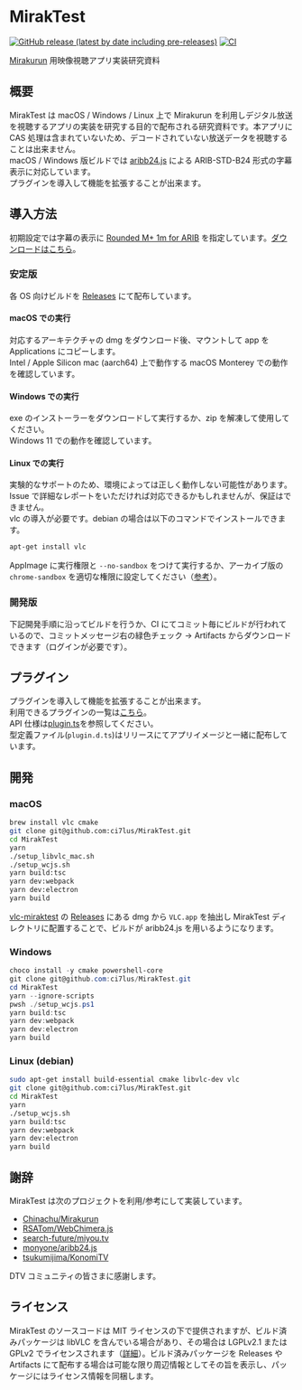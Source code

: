 # MirakTest

[![GitHub release (latest by date including pre-releases)](https://img.shields.io/github/v/release/ci7lus/MirakTest?include_prereleases)](https://github.com/ci7lus/MirakTest/releases)
[![CI](https://github.com/ci7lus/MirakTest/actions/workflows/ci.yml/badge.svg)](https://github.com/ci7lus/MirakTest/actions/workflows/ci.yml)

[Mirakurun](https://github.com/Chinachu/Mirakurun) 用映像視聴アプリ実装研究資料

## 概要

MirakTest は macOS / Windows / Linux 上で Mirakurun を利用しデジタル放送を視聴するアプリの実装を研究する目的で配布される研究資料です。本アプリに CAS 処理は含まれていないため、デコードされていない放送データを視聴することは出来ません。<br />
macOS / Windows 版ビルドでは [aribb24.js](https://github.com/monyone/aribb24.js) による ARIB-STD-B24 形式の字幕表示に対応しています。<br />
プラグインを導入して機能を拡張することが出来ます。

## 導入方法

初期設定では字幕の表示に [Rounded M+ 1m for ARIB](https://github.com/xtne6f/TVCaptionMod2/blob/3cc6c1767595e1973473124e892a57c7693c2154/TVCaptionMod2_Readme.txt#L49-L50) を指定しています。[ダウンロードはこちら](https://github.com/ci7lus/MirakTest/files/6555741/rounded-mplus-1m-arib.ttf.zip)。

### 安定版

各 OS 向けビルドを [Releases](https://github.com/ci7lus/MirakTest/releases) にて配布しています。

#### macOS での実行

対応するアーキテクチャの dmg をダウンロード後、マウントして app を Applications にコピーします。<br />
Intel / Apple Silicon mac (aarch64) 上で動作する macOS Monterey での動作を確認しています。

#### Windows での実行

exe のインストーラーをダウンロードして実行するか、zip を解凍して使用してください。<br />
Windows 11 での動作を確認しています。

#### Linux での実行

実験的なサポートのため、環境によっては正しく動作しない可能性があります。Issue で詳細なレポートをいただければ対応できるかもしれませんが、保証はできません。<br />
vlc の導入が必要です。debian の場合は以下のコマンドでインストールできます。

```bash
apt-get install vlc
```

AppImage に実行権限と `--no-sandbox` をつけて実行するか、アーカイブ版の `chrome-sandbox` を適切な権限に設定してください（[参考](https://github.com/Revolutionary-Games/Thrive/issues/749)）。

### 開発版

下記開発手順に沿ってビルドを行うか、CI にてコミット毎にビルドが行われているので、コミットメッセージ右の緑色チェック → Artifacts からダウンロードできます（ログインが必要です）。

## プラグイン

プラグインを導入して機能を拡張することが出来ます。<br />
利用できるプラグインの一覧は[こちら](https://github.com/ci7lus/MirakTest/wiki/Userland-Plugin)。<br />
API 仕様は[plugin.ts](./src/types/plugin.ts)を参照してください。<br />
型定義ファイル(`plugin.d.ts`)はリリースにてアプリイメージと一緒に配布しています。

## 開発

### macOS

```bash
brew install vlc cmake
git clone git@github.com:ci7lus/MirakTest.git
cd MirakTest
yarn
./setup_libvlc_mac.sh
./setup_wcjs.sh
yarn build:tsc
yarn dev:webpack
yarn dev:electron
yarn build
```

[vlc-miraktest](https://github.com/vivid-lapin/vlc-miraktest) の [Releases](https://github.com/vivid-lapin/vlc-miraktest/releases) にある dmg から `VLC.app` を抽出し MirakTest ディレクトリに配置することで、ビルドが aribb24.js を用いるようになります。

### Windows

```powershell
choco install -y cmake powershell-core
git clone git@github.com:ci7lus/MirakTest.git
cd MirakTest
yarn --ignore-scripts
pwsh ./setup_wcjs.ps1
yarn build:tsc
yarn dev:webpack
yarn dev:electron
yarn build
```

### Linux (debian)

```bash
sudo apt-get install build-essential cmake libvlc-dev vlc
git clone git@github.com:ci7lus/MirakTest.git
cd MirakTest
yarn
./setup_wcjs.sh
yarn build:tsc
yarn dev:webpack
yarn dev:electron
yarn build
```

## 謝辞

MirakTest は次のプロジェクトを利用/参考にして実装しています。

- [Chinachu/Mirakurun](https://github.com/Chinachu/Mirakurun)
- [RSATom/WebChimera.js](https://github.com/RSATom/WebChimera.js)
- [search-future/miyou.tv](https://github.com/search-future/miyou.tv)
- [monyone/aribb24.js](https://github.com/monyone/aribb24.js)
- [tsukumijima/KonomiTV](https://github.com/tsukumijima/KonomiTV)

DTV コミュニティの皆さまに感謝します。

## ライセンス

MirakTest のソースコードは MIT ライセンスの下で提供されますが、ビルド済みパッケージは libVLC を含んでいる場合があり、その場合は LGPLv2.1 または GPLv2 でライセンスされます（[詳細](https://wiki.videolan.org/Frequently_Asked_Questions/)）。ビルド済みパッケージを Releases や Artifacts にて配布する場合は可能な限り周辺情報としてその旨を表示し、パッケージにはライセンス情報を同梱します。
